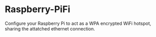 Raspberry-PiFi
==============

Configure your Raspberry Pi to act as a WPA encrypted WiFi hotspot, sharing the attatched ethernet connection.